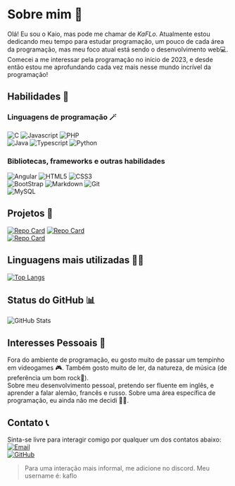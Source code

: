# Sobre mim 👀

Olá! Eu sou o Kaio, mas pode me chamar de *KaFLo*. Atualmente estou dedicando meu tempo para estudar programação, um pouco de cada área da programação, mas meu foco atual está sendo o desenvolvimento web💻. Comecei a me interessar pela programação no início de 2023, e desde então estou me aprofundando cada vez mais nesse mundo incrível da programação!

## Habilidades 🤹

### Linguagens de programação 🪄

![C](https://img.shields.io/badge/C-00599C?style=for-the-badge&logo=c&logoColor=white)
![Javascript](https://img.shields.io/badge/JavaScript-F7DF1E?style=for-the-badge&logo=javascript&logoColor=black)
![PHP](https://img.shields.io/badge/PHP-777BB4?style=for-the-badge&logo=php&logoColor=white)<br/>
![Java](https://img.shields.io/badge/Java-ED8B00?style=for-the-badge&logo=openjdk&logoColor=white)
![Typescript](https://img.shields.io/badge/TypeScript-007ACC?style=for-the-badge&logo=typescript&logoColor=white)
![Python](https://img.shields.io/badge/Python-14354C?style=for-the-badge&logo=python&logoColor=white)

### Bibliotecas, frameworks e outras habilidades

![Angular](https://img.shields.io/badge/Angular-DD0031?style=for-the-badge&logo=angular&logoColor=white)
![HTML5](https://img.shields.io/badge/HTML5-E34F26?style=for-the-badge&logo=html5&logoColor=white)
![CSS3](https://img.shields.io/badge/CSS3-1572B6?style=for-the-badge&logo=css3&logoColor=white)<br/>
![BootStrap](https://img.shields.io/badge/Bootstrap-563D7C?style=for-the-badge&logo=bootstrap&logoColor=white)
![Markdown](https://img.shields.io/badge/Markdown-000?style=for-the-badge&logo=markdown)
![Git](https://img.shields.io/badge/GIT-E44C30?style=for-the-badge&logo=git&logoColor=white)<br/>
![MySQL](https://img.shields.io/badge/MySQL-005C84?style=for-the-badge&logo=mysql&logoColor=white)

## Projetos 📜

[![Repo Card](https://github-readme-stats-kaflo0.vercel.app/api/pin/?username=kaflo0&repo=finans-financas-pessoais&bg_color=DEG,FFFFB7,FFF192,FFEA61,FFDD3C,FFD400&border_radius=10&hide_border=true&show_icons=true&icon_color=000&title_color=000&text_color=000&show_owner=true&locale=pt-br)](https://github.com/KaFLo0/finans-financas-pessoais)
[![Repo Card](https://github-readme-stats-kaflo0.vercel.app/api/pin/?username=kaflo0&repo=game-mata-mosquito&theme=radical&border_radius=10&hide_border=true&show_owner=true&locale=pt-br)](https://github.com/KaFLo0/game-mata-mosquito)<br/>
[![Repo Card](https://github-readme-stats-kaflo0.vercel.app/api/pin/?username=kaflo0&repo=angular-blog&theme=ocean_dark&border_radius=10&hide_border=true&show_owner=true&locale=pt-br)](https://github.com/KaFLo0/angular-blog)

## Linguagens mais utilizadas 🧑‍💻

[![Top Langs](https://github-readme-stats-kaflo0.vercel.app/api/top-langs/?username=kaflo0&layout=donut&border_radius=10&theme=neon&locale=pt-br)](https://github.com/KaFLo0/github-readme-stats)

## Status do GitHub 📊

![GitHub Stats](https://github-readme-stats-kaflo0.vercel.app/api?username=kaflo0&theme=neon&card_width=400px&border_radius=10&locale=pt-br)

## Interesses Pessoais 🧐

Fora do ambiente de programação, eu gosto muito de passar um tempinho em videogames 🎮. Também gosto muito de ler, da natureza, de música (de preferência um bom rock🎸).<br>
Sobre meu desenvolvimento pessoal, pretendo ser fluente em inglês, e aprender a falar alemão, francês e russo. Sobre uma área específica de programação, eu ainda não me decidi 🤷😑.

## Contato 📞

Sinta-se livre para interagir comigo por qualquer um dos contatos abaixo:<br>
[![Email](https://img.shields.io/badge/Email-000?style=for-the-badge&logo=gmail)](mailto:kaiodavy7@gmail.com)<br>
[![GitHub](https://img.shields.io/badge/GitHub-000?style=for-the-badge&logo=github)](https://github.com/KaFLo0)<br>
> Para uma interação mais informal, me adicione no discord. Meu username é: kaflo
